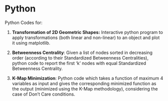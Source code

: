 # Python
Python Codes for:

1. **Transformation of 2D Geometric Shapes:** Interactive python program to apply transformations (both linear and non-linear) to an object and plot it using matplotlib.

2. **Betweenness Centrality**: Given a list of nodes sorted in decreasing order (according to their Standardized Betweenness Centralities), python code to report the first ‘k’ nodes with equal Standardized Betweenness Centrality. 

3. **K-Map Minimization**: Python code which takes a function of maximum 4 variables as input and gives the corresponding minimized function as the output (minimized using the K-Map methodology), considering the case of Don’t Care conditions. 
